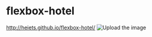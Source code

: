 # flexbox-hotel
http://heiets.github.io/flexbox-hotel/
![Upload the image](http://i.imgur.com/Gmfctyy.jpg)
